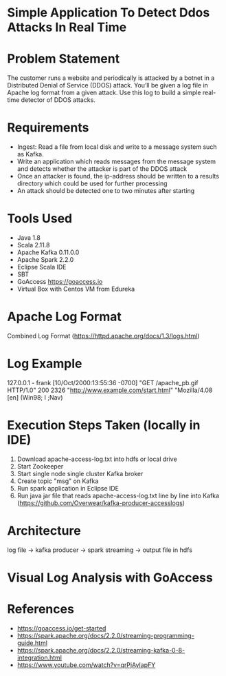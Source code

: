 # Simple Application To Detect Ddos Attacks In Real Time

# Problem Statement

The customer runs a website and periodically is attacked by a botnet in a Distributed Denial of Service (DDOS) attack. You’ll be given a log file in Apache log format from a given attack. Use this log to build a simple real-time detector of DDOS attacks.  

# Requirements

* Ingest: Read a file from local disk and write to a message system such as Kafka.
* Write an application which reads messages from the message system and detects whether the attacker is part of the DDOS attack
* Once an attacker is found, the ip-address should be written to a results directory which could be used for further processing
* An attack should be detected one to two minutes after starting

# Tools Used

* Java 1.8
* Scala 2.11.8
* Apache Kafka 0.11.0.0
* Apache Spark 2.2.0
* Eclipse Scala IDE
* SBT
* GoAccess https://goaccess.io
* Virtual Box with Centos VM from Edureka


# Apache Log Format
Combined Log Format (https://httpd.apache.org/docs/1.3/logs.html)

# Log Example
127.0.0.1 - frank [10/Oct/2000:13:55:36 -0700] "GET /apache_pb.gif HTTP/1.0" 200 2326 "http://www.example.com/start.html" "Mozilla/4.08 [en] (Win98; I ;Nav)

# Execution Steps Taken (locally in IDE)
1. Download apache-access-log.txt into hdfs or local drive
2. Start Zookeeper
3. Start single node single cluster Kafka broker
4. Create topic "msg" on Kafka
5. Run spark application in Eclipse IDE
6. Run java jar file that reads apache-access-log.txt line by line into Kafka (https://github.com/Overwear/kafka-producer-accesslogs)

# Architecture
log file -> kafka producer -> spark streaming -> output file in hdfs

# Visual Log Analysis with GoAccess


# References
* https://goaccess.io/get-started
* https://spark.apache.org/docs/2.2.0/streaming-programming-guide.html
* https://spark.apache.org/docs/2.2.0/streaming-kafka-0-8-integration.html
* https://www.youtube.com/watch?v=qrPjAyIapFY


